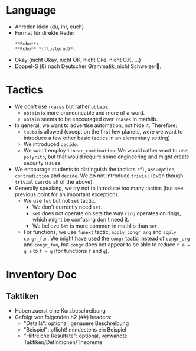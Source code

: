 # Language

* Anreden klein (du, ihr, euch)
* Format für direkte Rede:
  ```
  **Robo**:
  **Robo** *(flüsternd)*:
  ```
* Okay (nicht Okay, nicht OK, nicht Oke, nicht O.K. …)
* Doppel-S (ß) nach Deutscher Grammatik, nicht Schweizer🥲.

# Tactics

* We don't use `rcases` but rather `obtain`.
  - `obtain` is more pronouncable and more of a word.
  - `obtain` seems to be encouraged over `rcases` in mathlib.
* In general, we want to advertise automation, not hide it.  Therefore:
  - `tauto` is allowed (except on the first few planets, were we want to introduce a few other basic tactics in an elementary setting)
  - We introduced `decide`.
  - We won't employ `linear_combination`.  We would rather want to use `polyrith`, but that would require some engineering and might create security issues.
* We encourage students to distinguish the tacticts `rfl`, `assumption`, `contradiction` and `decide`.
  We do not introduce `trivial` (even though `trivial` can do all of the above).
* Generally speaking, we try not to introduce too many tactics (but see previous point for an important exception).
  - We use `let` but not `set` tactic.
    - We don't currently need `set`.
    - `set` does not operate on sets the way `ring` operates on rings, which might be confusing don't need it.
    - We believe `let` is more common in mathlib than `set`.
  - For functions, we use `funext` tactic, `apply congr_arg` and `apply congr_fun`.
    We might have used the `congr` tactic instead of `congr_arg` and `congr_fun`, but `congr` does not appear to be able to reduce `f a = g a` to `f = g` (for functions `f` and `g`).

# Inventory Doc

## Taktiken

* Haben zuerst eine Kurzbeschreibung
* Gefolgt von folgenden h2 (##) headers:
  - "Details": optional, genauere Beschreibung
  - "Beispiel": pflicht! mindestens ein Beispiel
  - "Hilfreiche Resultate": optional, verwandte Taktiken/Definitionen/Theoreme
